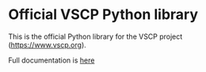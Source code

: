 # Official VSCP Python library

This is the official Python library for the VSCP project (https://www.vscp.org).

Full documentation is [here](http://www.vscp.org/docs/vscphelper/doku.php?id=start)


